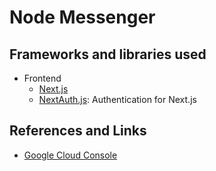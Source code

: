 # Node Messenger

## Frameworks and libraries used

- Frontend
  - [Next.js](https://nextjs.org)
  - [NextAuth.js](https://next-auth.js.org): Authentication for Next.js

## References and Links

- [Google Cloud Console](https://console.cloud.google.com/)
